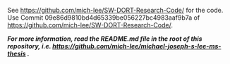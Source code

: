 See https://github.com/mich-lee/SW-DORT-Research-Code/ for the code.  Use Commit 09e86d9810bd4d65339be056227bc4983aaf9b7a of https://github.com/mich-lee/SW-DORT-Research-Code/.

***For more information, read the README.md file in the root of this repository, i.e. https://github.com/mich-lee/michael-joseph-s-lee-ms-thesis .***
